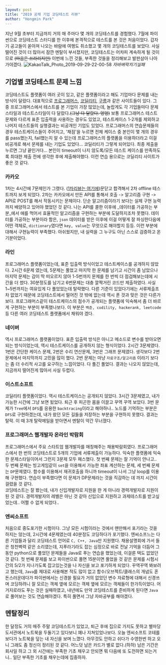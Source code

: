```yaml
---
layout: post
title: "2019 공채 기업 코딩테스트 리뷰"
author: "Hongmin Park"
---
```


지난 9월 초부터 지금까지 거의 매 주마다 몇 개의 코딩테스트를 경험했다. 7월에 파이썬으로 코딩테스트 스터디를 한 이후에 본격적으로 테스트를 본 것은 처음이었다. 
갑자기 공고들이 쏟아져 나오는 바람에 여행도 취소했고 몇 개의 코딩테스트를 보았다. 사실 떨어진 것이 더 많아서 잠깐 멘탈이 부서졌지만, 코딩테스트는 어차피
계속하게 될 것이므로 ~~(마음은 쓰라리지만)~~ 이번에 느낀 것들, 부족한 것들을 정리해보고 발판삼아 나아가야겠다.
![KakaoTalk_Photo_2019-09-29-22-00-58](https://user-images.githubusercontent.com/21957275/65832855-a9d20b00-e304-11e9-9b55-5dc092f1ba2e.jpeg)
_자바벼락치기실패_

## 기업별 코딩테스트 문제 느낌
코딩테스트도 플랫폼이 여러 곳이 있고, 같은 플랫폼이라고 해도 기업마다 문제를 내는 방식이 달랐다. 대표적으로 [프로그래머스](http://programmers.co.kr), [코딜리티](https://codility.com), [구름](https://codingtest.goorm.io)과 같은 사이트들이 있다. 그 중 프로그래머스에서 테스트를 본 기업이 가장 많았는데, 놀랍게도 각 기업들마다 문제스타일과 테스트스타일이 다 달랐다.~~(그냥 다 달랐다. 엉엉)~~ 보통 프로그래머스 테스트문제와 다르게 표준 입출력을 사용하는 경우도 있었고, 테스트케이스 1-2개를 제외하고 나머지 테스트들의 실행결과는 비공개인 기업도 있었다. 프로그래머스의 연습문제들의 경우 테스트케이스들이 주어지고, '채점'을 누르면 전체 케이스 중 본인이 몇 개의 경우를 pass했는지, fail했는지 알 수 있는데 프로그래머스의 플랫폼을 이용하더라고 이걸 비공개로 해서 문제를 내는 기업도 있었다... 코딜리티가 그렇게 되어있다. 최종 제출을 누르면 그냥 끝인거다... 본인이 timeout이 나지 않도록/모든 테스트 케이스를 만족하도록 최대한 제출 전에 생각한 후에 제출해야했다. 이런 연습 용으로는 코딜리티 사이트가 좋은 것 같다. 

### 카카오
1차는 4시간에 7문제인가 그랬다. ([1차리뷰는 여기에](https://github.com/hongminpark/hongminpark.github.io/blob/master/_posts/2019-09-08-kakaoblind.md))문닫고 합격해서 2차 offline 테스트까지 보게 되었다. 2차는 카카오에서 만든 API를 통해서 호출 -> 알고리즘 구현 -> API로 POST를 해서 작동시키는 문제이다. 단순 알고리즘이라기 보다는 실제 구현 능력까지 배양하고 있어야 했었던 것 같다. 나는 API를 콜한 이후에 _데이터를 가공하는 부분_에서 애를 먹어서 효율적인 알고리즘을 구현하는 부분에 도달하지조차 못했다. 데이터를 가공하는 부분이라 함은, `json` 데이터를 받은 이후에 이걸 어떻게 잘 파싱한다음에 어떤 객체로, `dictionary`였다면 `key, value`는 무엇으로 해야할지 등등. 이런 부분에 대해서 구현능력이 부족했다. 아쉬웠지만, 내 실력을 그 누구도 아닌 스스로 검증하고 온 기분이었다. 

### 라인
프로그래머스 플랫폼이었는데, 표준 입출력 방식이었고 테스트케이스를 공개하지 않았다. 2시간 6문제 였는데, 5문제는 풀었고 마지막 한 문제를 남기고 시간이 좀 남았으나 마지막 문제는 감이 딱 떠오르지 않아 1-5번까지 문제를 한 번씩 더 점검해보는데에 시간을 더 썼다. 30분정도를 남기고 6번문제는 대충 깔짝거린 코드만 제출하였다. 사실 1~5번까지는 여유있게 다 풀었었는데 탈락했다. 다른 기준이 있었다기에는 서류제출조차 없었기 때문에 코딩테스트에서 떨어진 것 밖에 없는데 역시 푼 것과 맞은 것은 다른가보다. 프로그래머스같이 테스트케이스의 점수가 공개되는 플랫폼에 익숙해서 좀 더 바르게 구현하는 부분이 부족했나보다. 이 부분은 `백준, codility, hackerank, leetcode` 등 다른 여러 코딩테스트 플랫폼에서 채워야 겠다.

### 네이버
역시 프로그래머스 플랫폼이었다. 표준 입출력 방식은 아니고 메소드로 변수를 받아오면 되는 방식이었는데, 역시 테스트케이스를 공개하지 않는 형식이었다. 
2시간 3문제였다. 1번은 간단한 케이스 문제, 2번은 수리 연산문제, 3번은 그래프 문제였다. 생각보다 2번 문제에서 마지막까지 고민을 많이 했다. 2번 문제는 마냥 `자료구조/알고리즘` 이라기 보다는 좀 더 수리적 사고를 요구하는 느낌이었다. 다 풀긴 풀었다. 결과는 나오지 않았는데, 지금까지 떨어진게 많아서 사실 두렵다. 

### 이스트소프트
코딜리티 플랫폼이었다. 역시 테스트케이스는 공개되지 않았다. 3시간 3문제였고, 내가 가능한 시간에 그냥 보면 됬었다. 퇴근 후 피곤한 몸을 이끌고 꾸역 꾸역 보았다. 3번 문제가 `Tree`에서 `DFS`를 응용한 `backtracing`이라고 해야하나.. 노드를 기억하는 부분은 `DFS`로 구현하겠는데, 내가 왔던 모든 길들을 저장하는 부분을 구현하지 못했다. 결과는 탈락. 이 때 3개 탈락메일을 받아면서 멘탈이 약간 무너졌다.

### 프로그래머스 웹개발자 온라인 박람회
프로그래머스에서 주요 스타트업 웹개발자를 매칭해주는 채용박람회였다. 프로그래머스에서 한 번의 코딩테스트로 5개의 기업에 서류제출이 가능하다. 익숙한 플랫폼에 익숙한 문제스타일이어서 그런지 3문제 모두 패스했다. 첫 번째 문제는 잘 기억이 안나고.. 두 번째 문제는 빙고게임같이 `set`을 이용해서 가능한 좌표 계산하는 문제, 세 번째 문제는 `DP`문제였다. 함수를 이용해서 재귀호출을 하니까 timeout이 나서 그냥 loop를 이용해 구현했다. 연습이 부족했다면 이 문제가 DP문제라는 것을 직감하는 데 까지 시간이 걸렸을 것 같다. <br>
코딩테스트는 잘 봤는데, 내가 신입개발자로 지원을 한 게 아니라 경력개발자로 지원이 된 것 같다. 경력개발자의 레벨은 아닌 것 같아 신입으로 지원하고 과제테스트를 받고싶었는데.. 어쩔 수 없게 되었다.. 

### 엔씨소프트
처음으로 중도포기한 시험이다. 그냥 모든 시험이라는 것에서 왠만해서 포기라는 것을 하지는 않는데, 2시간에 4문제였는데 40분정도 코딩하다가 포기했다. 엔씨소프느는 다른 기업들과 달리 코딩테스트 언어로 `C, C++, Java`만 지원했다. 채용설명회에 가서 들은 청천벽력 같은 소리였는데, 지푸라기라도 잡는 심정으로 바로 전날 기억을 더듬어 그동안 python으로 풀었던 문제들을 Java로 푸는 연습을 했었는데, 이걸론 택도 없었던 것 같다. 첫 번째 문제를 보고 파이썬으로 풀면 15분이면 풀었을 것 같은 문제를 시험시간의 5/2가 지나가도록 잡고있는것을 나 자신을 보고 포기하게 되었다. 꾸역꾸역 봐보려고 했는데, `Java`를 제대로 사용해본 적도 많이 없고 함수/오브젝트/클래스의 개념도 혼돈스러운데다가 파이썬에서는 신경쓸 필요가 거의 없었던 변수 자료형에 대해서 신경쓰며 코딩하려니 잘 모르는 객체 옆에 모르는 객체 옆에 모르는 객체들이 한가득이었다. 어거지로라도 푸는 것은 실패하였고, 내년에도 만약 코딩테스트를 준비하게 된다면 `Java`로 풀어보는 것도 연습해야겠다. 특히 풀면서 그냥 자바공부를 해야겠다. 

## 멘탈정리
한 달정도 거의 매주 주말 코딩테스트가 있었고, 퇴근 후에 집으로 가지도 못하고 별마당 도서관에서 노트북을 두둘기고 있다보니 꽤나 지쳐있었나보다. 오늘 엔씨소프트 코테를 보다가 노트북을 덮는 내 자신을 보며 느꼈다. 아무것도 안하고 쉬다가 수영한번 하고 오니 그래도 좀 정신이 정리된 것 같다. 어느덧 남은 카드가 별로 없다.(하하) 남은 기간은 회사일 하고 그 외 시간에는 부족한 기초 채우고 안되면 뭐 다음에 또 도전하면 되는거니.. 일단 부족한 기초를 채우는데에 집중하자. 
